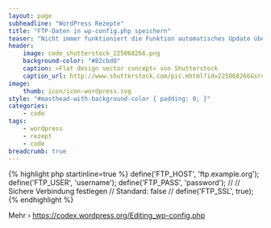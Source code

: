 ```yaml
---
layout: page
subheadline: "WordPress Rezepte"
title: "FTP-Daten in wp-config.php speichern"
teaser: "Nicht immer funktioniert die Funktion automatisches Update über das Redaktionssystem von WordPress. Die FTP-Zugangsdaten können Sie aber unkompliziert in der <em>config.php</em>-Datei speichern."
header:
    image: code_shutterstock_225068266.png
    background-color: "#82cbd0"
    caption: »Flat design vector concept« von Shutterstock
    caption_url: http://www.shutterstock.com/pic.mhtml?id=225068266&src=id
image:
    thumb: icon/icon-wordpress.svg
style: "#masthead-with-background-color { padding: 0; }"
categories:
    - code
tags:
    - wordpress
    - rezept
    - code
breadcrumb: true
---
```

{% highlight php startinline=true %}
define('FTP_HOST', 'ftp.example.org');
define('FTP_USER', 'username');
define('FTP_PASS', 'password');
//
// Sichere Verbindung festlegen
// Standard: false
//
define('FTP_SSL', true);
{% endhighlight %}

Mehr › <https://codex.wordpress.org/Editing_wp-config.php>